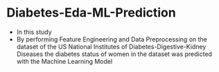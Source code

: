 # Diabetes-Eda-ML-Prediction

- In this study
- By performing Feature Engineering and Data Preprocessing on the dataset of the US National Institutes of Diabetes-Digestive-Kidney Diseases
  the diabetes status of women in the dataset was predicted with the Machine Learning Model
